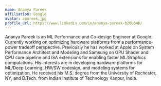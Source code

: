 ```yaml
---
name: Ananya Pareek
affiliation: Google 
avatar: apareek.jpg
profile_url: https://www.linkedin.com/in/ananya-pareek-b26b34b/
---
```

Ananya Pareek is an ML Performance and Co-design Engineer at Google. Currently working on optimizing hardware platforms from a performance-power tradeoff perspective. Previously he has worked at Apple on System Performance Architect and Modeling and Samsung on GPU Shader and CPU core pipeline and ISA extensions for enabling faster ML/Graphics computations. His interests are in developing hardware platforms for ML/Deep Learning, HW/SW codesign, and modeling systems for optimization. He received his M.S. degree from the University of Rochester, NY, and B.Tech. from Indian Institute of Technology Kanpur, India. 
